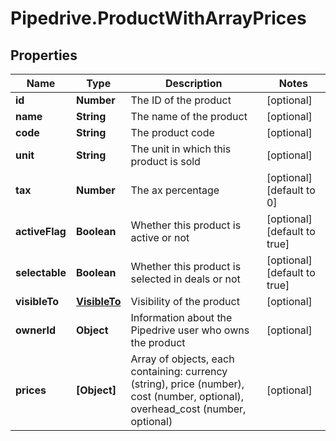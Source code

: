 # Pipedrive.ProductWithArrayPrices

## Properties

Name | Type | Description | Notes
------------ | ------------- | ------------- | -------------
**id** | **Number** | The ID of the product | [optional] 
**name** | **String** | The name of the product | [optional] 
**code** | **String** | The product code | [optional] 
**unit** | **String** | The unit in which this product is sold | [optional] 
**tax** | **Number** | The ax percentage | [optional] [default to 0]
**activeFlag** | **Boolean** | Whether this product is active or not | [optional] [default to true]
**selectable** | **Boolean** | Whether this product is selected in deals or not | [optional] [default to true]
**visibleTo** | [**VisibleTo**](VisibleTo.md) | Visibility of the product | [optional] 
**ownerId** | **Object** | Information about the Pipedrive user who owns the product | [optional] 
**prices** | **[Object]** | Array of objects, each containing: currency (string), price (number), cost (number, optional), overhead_cost (number, optional) | [optional] 


